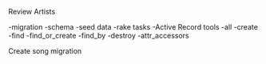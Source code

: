 Review Artists

-migration
-schema
-seed data
-rake tasks
-Active Record tools
	-all
	-create
	-find
	-find_or_create
	-find_by
	-destroy
	-attr_accessors


Create song migration

